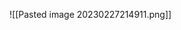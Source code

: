 [](https://search.naver.com/search.naver?where=image&sm=tab_jum&query=%EB%B6%81%EC%8A%A4%EC%BA%94#)[](https://search.naver.com/search.naver?where=image&sm=tab_jum&query=%EB%B6%81%EC%8A%A4%EC%BA%94#)
![[Pasted image 20230227214911.png]]